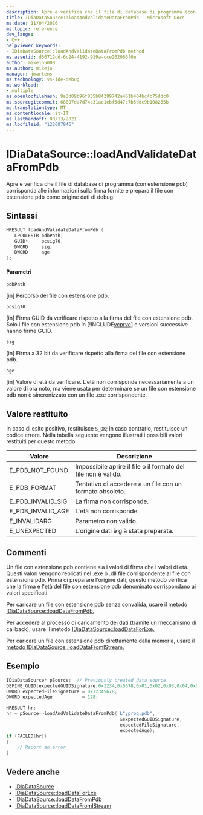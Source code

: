 ```yaml
---
description: Apre e verifica che il file di database di programma (con estensione pdb) corrisponda alle informazioni sulla firma fornite e prepara il file con estensione pdb come origine dati di debug.
title: IDiaDataSource::loadAndValidateDataFromPdb | Microsoft Docs
ms.date: 11/04/2016
ms.topic: reference
dev_langs:
- C++
helpviewer_keywords:
- IDiaDataSource::loadAndValidateDataFromPdb method
ms.assetid: d66712dd-6c24-4192-919a-cce262066f0e
author: mikejo5000
ms.author: mikejo
manager: jmartens
ms.technology: vs-ide-debug
ms.workload:
- multiple
ms.openlocfilehash: 9a3d09b96f835b84399742a461b404bc4b75ddc0
ms.sourcegitcommit: 68897da7d74c31ae1ebf5d47c7b5ddc9b108265b
ms.translationtype: MT
ms.contentlocale: it-IT
ms.lasthandoff: 08/13/2021
ms.locfileid: "122097946"
---
```

# <a name="idiadatasourceloadandvalidatedatafrompdb"></a>IDiaDataSource::loadAndValidateDataFromPdb
Apre e verifica che il file di database di programma (con estensione pdb) corrisponda alle informazioni sulla firma fornite e prepara il file con estensione pdb come origine dati di debug.

## <a name="syntax"></a>Sintassi

```C++
HRESULT loadAndValidateDataFromPdb ( 
   LPCOLESTR pdbPath,
   GUID*     pcsig70,
   DWORD     sig,
   DWORD     age
);
```

#### <a name="parameters"></a>Parametri
`pdbPath`

[in] Percorso del file con estensione pdb.

`pcsig70`

[in] Firma GUID da verificare rispetto alla firma del file con estensione pdb. Solo i file con estensione pdb in [!INCLUDE[vcprvc](../../code-quality/includes/vcprvc_md.md)] e versioni successive hanno firme GUID.

`sig`

[in] Firma a 32 bit da verificare rispetto alla firma del file con estensione pdb.

`age`

[in] Valore di età da verificare. L'età non corrisponde necessariamente a un valore di ora noto, ma viene usata per determinare se un file con estensione pdb non è sincronizzato con un file .exe corrispondente.

## <a name="return-value"></a>Valore restituito
In caso di esito positivo, restituisce `S_OK`; in caso contrario, restituisce un codice errore. Nella tabella seguente vengono illustrati i possibili valori restituiti per questo metodo.

|Valore|Descrizione|
|-----------|-----------------|
|E_PDB_NOT_FOUND|Impossibile aprire il file o il formato del file non è valido.|
|E_PDB_FORMAT|Tentativo di accedere a un file con un formato obsoleto.|
|E_PDB_INVALID_SIG|La firma non corrisponde.|
|E_PDB_INVALID_AGE|L'età non corrisponde.|
|E_INVALIDARG|Parametro non valido.|
|E_UNEXPECTED|L'origine dati è già stata preparata.|

## <a name="remarks"></a>Commenti
Un file con estensione pdb contiene sia i valori di firma che i valori di età. Questi valori vengono replicati nel .exe o .dll file corrispondente al file con estensione pdb. Prima di preparare l'origine dati, questo metodo verifica che la firma e l'età del file con estensione pdb denominato corrispondano ai valori specificati.

Per caricare un file con estensione pdb senza convalida, usare il [metodo IDiaDataSource::loadDataFromPdb.](../../debugger/debug-interface-access/idiadatasource-loaddatafrompdb.md)

Per accedere al processo di caricamento dei dati (tramite un meccanismo di callback), usare il metodo [IDiaDataSource::loadDataForExe.](../../debugger/debug-interface-access/idiadatasource-loaddataforexe.md)

Per caricare un file con estensione pdb direttamente dalla memoria, usare il [metodo IDiaDataSource::loadDataFromIStream.](../../debugger/debug-interface-access/idiadatasource-loaddatafromistream.md)

## <a name="example"></a>Esempio

```C++
IDiaDataSource* pSource;  // Previously created data source.
DEFINE_GUID(expectedGUIDSignature,0x1234,0x5678,0x01,0x02,0x03,0x04,0x05,0x06,0x07,0x08);
DWORD expectedFileSignature = 0x12345678;
DWORD expectedAge           = 128;

HRESULT hr;
hr = pSource->loadAndValidateDataFromPdb( L"yprog.pdb",
                                          &expectedGUIDSignature,
                                          expectedFileSignature,
                                          expectedAge);
if (FAILED(hr))
{
    // Report an error
}

```

## <a name="see-also"></a>Vedere anche
- [IDiaDataSource](../../debugger/debug-interface-access/idiadatasource.md)
- [IDiaDataSource::loadDataForExe](../../debugger/debug-interface-access/idiadatasource-loaddataforexe.md)
- [IDiaDataSource::loadDataFromPdb](../../debugger/debug-interface-access/idiadatasource-loaddatafrompdb.md)
- [IDiaDataSource::loadDataFromIStream](../../debugger/debug-interface-access/idiadatasource-loaddatafromistream.md)
